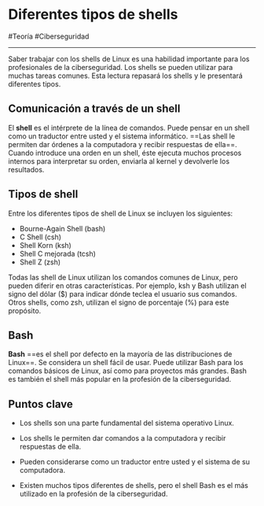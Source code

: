 # Diferentes tipos de shells
#Teoría #Ciberseguridad 

---
Saber trabajar con los shells de Linux es una habilidad importante para los profesionales de la ciberseguridad. Los shells se pueden utilizar para muchas tareas comunes. Esta lectura repasará los shells y le presentará diferentes tipos.
## Comunicación a través de un shell

El **shell** es el intérprete de la línea de comandos. Puede pensar en un shell como un traductor entre usted y el sistema informático. ==Las shell le permiten dar órdenes a la computadora y recibir respuestas de ella==. Cuando introduce una orden en un shell, éste ejecuta muchos procesos internos para interpretar su orden, enviarla al kernel y devolverle los resultados.

## Tipos de shell

Entre los diferentes tipos de shell de Linux se incluyen los siguientes:

- Bourne-Again Shell (bash)
- C Shell (csh)
- Shell Korn (ksh)
- Shell C mejorada (tcsh)
- Shell Z (zsh)
    

Todas las shell de Linux utilizan los comandos comunes de Linux, pero pueden diferir en otras características. Por ejemplo, ksh y Bash utilizan el signo del dólar ($) para indicar dónde teclea el usuario sus comandos. Otros shells, como zsh, utilizan el signo de porcentaje (%) para este propósito.
## Bash

**Bash** ==es el shell por defecto en la mayoría de las distribuciones de Linux==. Se considera un shell fácil de usar. Puede utilizar Bash para los comandos básicos de Linux, así como para proyectos más grandes. Bash es también el shell más popular en la profesión de la ciberseguridad. 

## Puntos clave

- Los shells son una parte fundamental del sistema operativo Linux. 

- Los shells le permiten dar comandos a la computadora y recibir respuestas de ella. 

- Pueden considerarse como un traductor entre usted y el sistema de su computadora. 

- Existen muchos tipos diferentes de shells, pero el shell Bash es el más utilizado en la profesión de la ciberseguridad. 